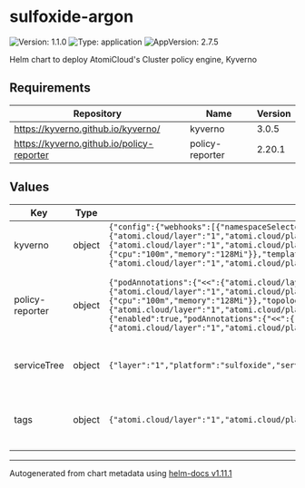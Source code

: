 # sulfoxide-argon

![Version: 1.1.0](https://img.shields.io/badge/Version-1.1.0-informational?style=flat-square) ![Type: application](https://img.shields.io/badge/Type-application-informational?style=flat-square) ![AppVersion: 2.7.5](https://img.shields.io/badge/AppVersion-2.7.5-informational?style=flat-square)

Helm chart to deploy AtomiCloud's Cluster policy engine, Kyverno

## Requirements

| Repository | Name | Version |
|------------|------|---------|
| https://kyverno.github.io/kyverno/ | kyverno | 3.0.5 |
| https://kyverno.github.io/policy-reporter | policy-reporter | 2.20.1 |

## Values

| Key | Type | Default | Description |
|-----|------|---------|-------------|
| kyverno | object | `{"config":{"webhooks":[{"namespaceSelector":{"matchExpressions":[{"key":"kubernetes.io/metadata.name","operator":"NotIn","values":["kube-system","kube-node-lease","kube-public","kyverno"]}]}}]},"customLabels":{"<<":{"atomi.cloud/layer":"1","atomi.cloud/platform":"sulfoxide","atomi.cloud/service":"argon"},"atomi.cloud/module":"operator"},"podAnnotations":{"<<":{"atomi.cloud/layer":"1","atomi.cloud/platform":"sulfoxide","atomi.cloud/service":"argon"},"atomi.cloud/module":"operator"},"replicaCount":3,"resources":{"limits":{"cpu":1,"memory":"1Gi"},"requests":{"cpu":"100m","memory":"128Mi"}},"templating":{"enabled":false},"topologySpreadConstraints":[{"labelSelector":{"matchLabels":{"<<":{"atomi.cloud/layer":"1","atomi.cloud/platform":"sulfoxide","atomi.cloud/service":"argon"},"atomi.cloud/module":"operator"}},"maxSkew":1,"topologyKey":"topology.kubernetes.io/zone","whenUnsatisfiable":"ScheduleAnyway"}]}` | Kyverno Configuration. See [Kyverno](https://github.com/kyverno/kyverno/tree/main/charts/kyverno) |
| policy-reporter | object | `{"podAnnotations":{"<<":{"atomi.cloud/layer":"1","atomi.cloud/platform":"sulfoxide","atomi.cloud/service":"argon"},"atomi.cloud/module":"reporter"},"podLabels":{"<<":{"atomi.cloud/layer":"1","atomi.cloud/platform":"sulfoxide","atomi.cloud/service":"argon"},"atomi.cloud/module":"reporter"},"resources":{"limits":{"cpu":1,"memory":"1Gi"},"requests":{"cpu":"100m","memory":"128Mi"}},"topologySpreadConstraints":[{"labelSelector":{"matchLabels":{"<<":{"atomi.cloud/layer":"1","atomi.cloud/platform":"sulfoxide","atomi.cloud/service":"argon"},"atomi.cloud/module":"reporter"}},"maxSkew":1,"topologyKey":"topology.kubernetes.io/zone","whenUnsatisfiable":"ScheduleAnyway"}],"ui":{"enabled":true,"podAnnotations":{"<<":{"atomi.cloud/layer":"1","atomi.cloud/platform":"sulfoxide","atomi.cloud/service":"argon"},"atomi.cloud/module":"ui"},"podLabels":{"<<":{"atomi.cloud/layer":"1","atomi.cloud/platform":"sulfoxide","atomi.cloud/service":"argon"},"atomi.cloud/module":"ui"},"resources":{"limits":{"cpu":1,"memory":"1Gi"},"requests":{"cpu":"100m","memory":"128Mi"}}}}` | Kyverno Policy Reporter Configuration. See [Policy Reporter](https://github.com/kyverno/policy-reporter) |
| serviceTree | object | `{"layer":"1","platform":"sulfoxide","service":"argon"}` | AtomiCloud Service Tree. See [ServiceTree](https://atomicloud.larksuite.com/wiki/OkfJwTXGFiMJkrk6W3RuwRrZs64?theme=DARK&contentTheme=DARK#MHw5d76uDo2tBLx86cduFQMRsBb) |
| tags | object | `{"atomi.cloud/layer":"1","atomi.cloud/platform":"sulfoxide","atomi.cloud/service":"argon"}` | Kubernetes labels and annotations, following Service Tree |

----------------------------------------------
Autogenerated from chart metadata using [helm-docs v1.11.1](https://github.com/norwoodj/helm-docs/releases/v1.11.1)